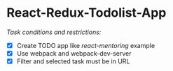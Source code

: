 React-Redux-Todolist-App
========================

*Task conditions and restrictions:*
- [x] Create TODO app like _react-mentoring_ example
- [x] Use webpack and webpack-dev-server
- [x] Filter and selected task must be in URL